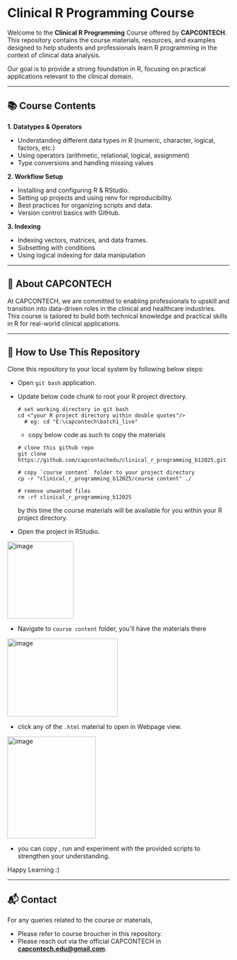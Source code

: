 # Clinical R Programming Course

Welcome to the **Clinical R Programming** Course offered by **CAPCONTECH**.
This repository contains the course materials, resources, and examples designed to help students and professionals learn R programming in the context of clinical data analysis.

Our goal is to provide a strong foundation in R, focusing on practical applications relevant to the clinical domain.

----------
## 📚 Course Contents

**1. Datatypes & Operators**

- Understanding different data types in R (numeric, character, logical, factors, etc.)
- Using operators (arithmetic, relational, logical, assignment)
- Type conversions and handling missing values

**2. Workflow Setup**

- Installing and configuring R & RStudio.
- Setting up projects and using renv for reproducibility.
- Best practices for organizing scripts and data.
- Version control basics with GitHub.

**3. Indexing**

- Indexing vectors, matrices, and data frames.
- Subsetting with conditions
- Using logical indexing for data manipulation

--------
## 🏢 About CAPCONTECH

At CAPCONTECH, we are committed to enabling professionals to upskill and transition into data-driven roles in the clinical and healthcare industries. This course is tailored to build both technical knowledge and practical skills in R for real-world clinical applications.

----------
## 🚀 How to Use This Repository

Clone this repository to your local system by following below steps:

- Open `git bash` application.
- Update below code chunk to root your R project directory.
  ```{bash}
  # set working directory in git bash
  cd <"your R project directory within double quotes"/>
    # eg: cd "E:\capcontech\batch1_live"
  ```
  - copy below code as such to copy the materials
  ```{bash}
  # clone this github repo
  git clone https://github.com/capcontechedu/clinical_r_programming_b12025.git

  # copy `course content` folder to your project directory
  cp -r "clinical_r_programming_b12025/course content" ./

  # remove unwanted files
  rm -rf clinical_r_programming_b12025 
  ```
  by this time the course materials will be available for you within your R project directory.
  
- Open the project in RStudio.
<img width="150" height="175" alt="image" src="https://github.com/user-attachments/assets/06d5610b-76ca-4d31-a11b-88a97e427714" />

  
- Navigate to `course content` folder, you'll have the materials there
<img width="250" height="177" alt="image" src="https://github.com/user-attachments/assets/3e5ca8fe-a24a-4b39-8722-4fa41d61fee4" />

- click any of the `.html` material to open in Webpage view.
<img width="200" height="231" alt="image" src="https://github.com/user-attachments/assets/19c76c42-707f-4747-b9e3-3791d0ac1ac5" />

- you can copy , run and experiment with the provided scripts to strengthen your understanding.

Happy Learning :)

----------
## 📬 Contact
For any queries related to the course or materials, 
- Please refer to course broucher in this repository.
- Please reach out via the official CAPCONTECH in **capcontech.edu@gmail.com**.
